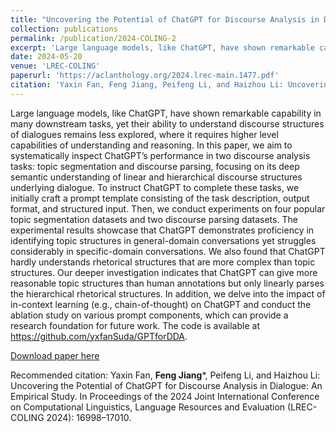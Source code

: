```yaml
---
title: "Uncovering the Potential of ChatGPT for Discourse Analysis in Dialogue: An Empirical Study"
collection: publications
permalink: /publication/2024-COLING-2
excerpt: 'Large language models, like ChatGPT, have shown remarkable capability in many downstream tasks, yet their ability to understand discourse structures of dialogues remains less explored, where it requires higher level capabilities of understanding and reasoning. In this paper, we aim to systematically inspect ChatGPT’s performance in two discourse analysis tasks: topic segmentation and discourse parsing, focusing on its deep semantic understanding of linear and hierarchical discourse structures underlying dialogue. To instruct ChatGPT to complete these tasks, we initially craft a prompt template consisting of the task description, output format, and structured input. Then, we conduct experiments on four popular topic segmentation datasets and two discourse parsing datasets. The experimental results showcase that ChatGPT demonstrates proficiency in identifying topic structures in general-domain conversations yet struggles considerably in specific-domain conversations. We also found that ChatGPT hardly understands rhetorical structures that are more complex than topic structures. Our deeper investigation indicates that ChatGPT can give more reasonable topic structures than human annotations but only linearly parses the hierarchical rhetorical structures. In addition, we delve into the impact of in-context learning (e.g., chain-of-thought) on ChatGPT and conduct the ablation study on various prompt components, which can provide a research foundation for future work. The code is available at https://github.com/yxfanSuda/GPTforDDA.'
date: 2024-05-20
venue: 'LREC-COLING'
paperurl: 'https://aclanthology.org/2024.lrec-main.1477.pdf'
citation: 'Yaxin Fan, Feng Jiang, Peifeng Li, and Haizhou Li: Uncovering the Potential of ChatGPT for Discourse Analysis in Dialogue: An Empirical Study. In Proceedings of the 2024 Joint International Conference on Computational Linguistics, Language Resources and Evaluation (LREC-COLING 2024): 16998–17010.'
---
```

Large language models, like ChatGPT, have shown remarkable capability in many downstream tasks, yet their ability to understand discourse structures of dialogues remains less explored, where it requires higher level capabilities of understanding and reasoning. In this paper, we aim to systematically inspect ChatGPT’s performance in two discourse analysis tasks: topic segmentation and discourse parsing, focusing on its deep semantic understanding of linear and hierarchical discourse structures underlying dialogue. To instruct ChatGPT to complete these tasks, we initially craft a prompt template consisting of the task description, output format, and structured input. Then, we conduct experiments on four popular topic segmentation datasets and two discourse parsing datasets. The experimental results showcase that ChatGPT demonstrates proficiency in identifying topic structures in general-domain conversations yet struggles considerably in specific-domain conversations. We also found that ChatGPT hardly understands rhetorical structures that are more complex than topic structures. Our deeper investigation indicates that ChatGPT can give more reasonable topic structures than human annotations but only linearly parses the hierarchical rhetorical structures. In addition, we delve into the impact of in-context learning (e.g., chain-of-thought) on ChatGPT and conduct the ablation study on various prompt components, which can provide a research foundation for future work. The code is available at https://github.com/yxfanSuda/GPTforDDA.

[Download paper here](https://aclanthology.org/2024.lrec-main.1477.pdf)

Recommended citation: Yaxin Fan, **Feng Jiang***, Peifeng Li, and Haizhou Li: Uncovering the Potential of ChatGPT for Discourse Analysis in Dialogue: An Empirical Study. In Proceedings of the 2024 Joint International Conference on Computational Linguistics, Language Resources and Evaluation (LREC-COLING 2024): 16998–17010.
